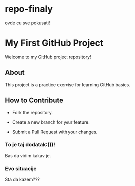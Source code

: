 # repo-finaly
ovde cu sve pokusati!


# My First GitHub Project 
 
Welcome to my GitHub project repository! 
 
## About 
 
This project is a practice exercise for learning GitHub basics. 
 
## How to Contribute 
 
- Fork the repository. 
 
- Create a new branch for your feature. 
 
- Submit a Pull Request with your changes.  


### To je taj dodatak:)))!
Bas da vidim kakav je.

### Evo situacije
Sta da kazem???

